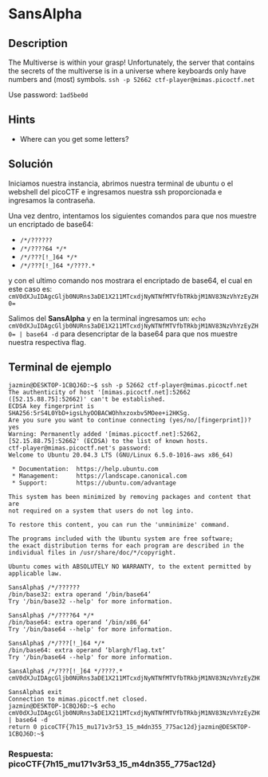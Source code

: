 # SansAlpha

## Description

The Multiverse is within your grasp! Unfortunately, the server that contains the secrets of the multiverse is in a universe where keyboards only have numbers and (most) symbols. `ssh -p 52662 ctf-player@mimas.picoctf.net` 

Use password: `1ad5be0d`

## Hints

* Where can you get some letters?

## Solución

Iniciamos nuestra instancia, abrimos nuestra terminal de ubuntu o el webshell del picoCTF e ingresamos nuestra ssh proporcionada e ingresamos la contraseña.

Una vez dentro, intentamos los siguientes comandos para que nos muestre un encriptado de base64:
* `/*/??????`
* `/*/????64 */*`
* `/*/???[!_]64 */*`
* `/*/???[!_]64 */????.*`

y con el ultimo comando nos mostrara el encriptado de base64, el cual en este caso es: `cmV0dXJuIDAgcGljb0NURns3aDE1X211MTcxdjNyNTNfMTVfbTRkbjM1NV83NzVhYzEyZH0=`

Salimos del **SansAlpha** y en la terminal ingresamos un: `echo cmV0dXJuIDAgcGljb0NURns3aDE1X211MTcxdjNyNTNfMTVfbTRkbjM1NV83NzVhYzEyZH0= | base64 -d`
 para desencriptar de la base64 para que nos muestre nuestra respectiva flag.

## Terminal de ejemplo

```
jazmin@DESKTOP-1CBQJ6D:~$ ssh -p 52662 ctf-player@mimas.picoctf.net
The authenticity of host '[mimas.picoctf.net]:52662 ([52.15.88.75]:52662)' can't be established.
ECDSA key fingerprint is SHA256:5rS4L0YbD+igsLhyOOBACWOhhxzoxbv5MOee+i2HKSg.
Are you sure you want to continue connecting (yes/no/[fingerprint])? yes
Warning: Permanently added '[mimas.picoctf.net]:52662,[52.15.88.75]:52662' (ECDSA) to the list of known hosts.
ctf-player@mimas.picoctf.net's password:
Welcome to Ubuntu 20.04.3 LTS (GNU/Linux 6.5.0-1016-aws x86_64)

 * Documentation:  https://help.ubuntu.com
 * Management:     https://landscape.canonical.com
 * Support:        https://ubuntu.com/advantage

This system has been minimized by removing packages and content that are
not required on a system that users do not log into.

To restore this content, you can run the 'unminimize' command.

The programs included with the Ubuntu system are free software;
the exact distribution terms for each program are described in the
individual files in /usr/share/doc/*/copyright.

Ubuntu comes with ABSOLUTELY NO WARRANTY, to the extent permitted by
applicable law.

SansAlpha$ /*/??????
/bin/base32: extra operand ‘/bin/base64’
Try '/bin/base32 --help' for more information.

SansAlpha$ /*/????64 */*
/bin/base64: extra operand ‘/bin/x86_64’
Try '/bin/base64 --help' for more information.

SansAlpha$ /*/???[!_]64 */*
/bin/base64: extra operand ‘blargh/flag.txt’
Try '/bin/base64 --help' for more information.

SansAlpha$ /*/???[!_]64 */????.*
cmV0dXJuIDAgcGljb0NURns3aDE1X211MTcxdjNyNTNfMTVfbTRkbjM1NV83NzVhYzEyZH0=

SansAlpha$ exit
Connection to mimas.picoctf.net closed.
jazmin@DESKTOP-1CBQJ6D:~$ echo cmV0dXJuIDAgcGljb0NURns3aDE1X211MTcxdjNyNTNfMTVfbTRkbjM1NV83NzVhYzEyZH0= | base64 -d
return 0 picoCTF{7h15_mu171v3r53_15_m4dn355_775ac12d}jazmin@DESKTOP-1CBQJ6D:~$
```

### Respuesta: picoCTF{7h15_mu171v3r53_15_m4dn355_775ac12d}